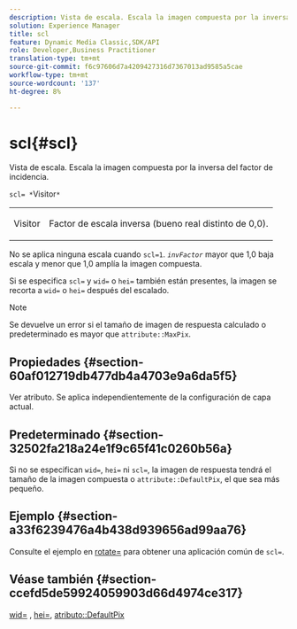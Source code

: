 ```yaml
---
description: Vista de escala. Escala la imagen compuesta por la inversa del factor de incidencia.
solution: Experience Manager
title: scl
feature: Dynamic Media Classic,SDK/API
role: Developer,Business Practitioner
translation-type: tm+mt
source-git-commit: f6c97606d7a4209427316d7367013ad9585a5cae
workflow-type: tm+mt
source-wordcount: '137'
ht-degree: 8%

---
```



# scl{#scl}

Vista de escala. Escala la imagen compuesta por la inversa del factor de incidencia.

`scl= *`Visitor`*`

<table id="simpletable_A09F5EECAC2B4E0F8633D71C6AD36D8D"> 
 <tr class="strow"> 
  <td class="stentry"> <p><span class="varname"> Visitor</span> </p> </td> 
  <td class="stentry"> <p>Factor de escala inversa (bueno real distinto de 0,0). </p></td> 
 </tr> 
</table>

No se aplica ninguna escala cuando `scl=1`. *`invFactor`* mayor que 1,0 baja escala y menor que 1,0 amplía la imagen compuesta.

Si se especifica `scl=` y `wid=` o `hei=` también están presentes, la imagen se recorta a `wid=` o `hei=` después del escalado.

>[!NOTE]
>
>Se devuelve un error si el tamaño de imagen de respuesta calculado o predeterminado es mayor que `attribute::MaxPix`.

## Propiedades {#section-60af012719db477db4a4703e9a6da5f5}

Ver atributo. Se aplica independientemente de la configuración de capa actual.

## Predeterminado {#section-32502fa218a24e1f9c65f41c0260b56a}

Si no se especifican `wid=`, `hei=` ni `scl=`, la imagen de respuesta tendrá el tamaño de la imagen compuesta o `attribute::DefaultPix`, el que sea más pequeño.

## Ejemplo {#section-a33f6239476a4b438d939656ad99aa76}

Consulte el ejemplo en [rotate=](../../../../../is-api/http-ref/image-serving-api-ref/c-http-protocol-reference/c-command-reference/r-rotate.md#reference-12abb086635546ec9ec2e1a793dc1096) para obtener una aplicación común de `scl=`.

## Véase también {#section-ccefd5de59924059903d66d4974ce317}

[wid=](../../../../../is-api/http-ref/image-serving-api-ref/c-http-protocol-reference/c-command-reference/r-is-http-wid.md#reference-bfeadcb67bf4485f851eb21345527e47) ,  [hei=](../../../../../is-api/http-ref/image-serving-api-ref/c-http-protocol-reference/c-command-reference/r-is-http-hei.md#reference-6d6f556ccc0e4b98a815e8a5c1944a96),  [atributo::DefaultPix](../../../../../is-api/image-catalog/image-serving-api-ref/c-image-catalog-reference/c-attributes-reference/r-defaultpix.md#reference-996b2c22b30f4fd9b970c84063306df1)
